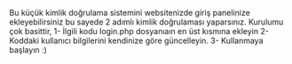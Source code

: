 Bu küçük kimlik doğrulama sistemini websitenizde giriş panelinize ekleyebilirsiniz bu sayede 2 adımlı kimlik doğrulaması yaparsınız.
Kurulumu çok basittir,
1- İlgili kodu login.php dosyanıaın en üst kısmına ekleyin
2- Koddaki kullanıcı bilgilerini kendinize göre güncelleyin.
3- Kullanmaya başlayın :) 

